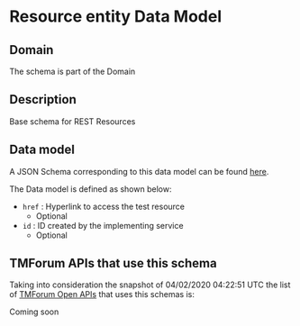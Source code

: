 # Resource entity Data Model

## Domain

The  schema is part of the  Domain

## Description

Base schema for REST Resources

## Data model

A JSON Schema corresponding to this data model can be found
[here](https://github.com/tmforum-rand/schemas/blob/candidates/Resource/ResourceEntity.schema.json).

The Data model is defined as shown below:
- `href` : Hyperlink to access the test resource
  - Optional
- `id` : ID created by the implementing service
  - Optional




## TMForum APIs that use this schema

Taking into consideration the snapshot of 04/02/2020 04:22:51 UTC the list of [TMForum Open APIs](https://www.tmforum.org/open-apis/) that uses this schemas is:

Coming soon
